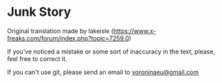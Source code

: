 # Junk Story
Original translation made by  lakeisle (https://www.x-freaks.com/forum/index.php?topic=7259.0) 

If you've noticed a mistake or some sort of inaccuracy in the text, please, feel free to correct it.

If you can't use git, please send an email to voroninaeu@gmail.com
